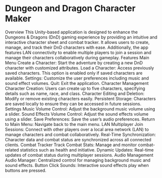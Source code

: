 # Dungeon and Dragon Character Maker
 Overview This Unity-based application is designed to enhance the Dungeons & Dragons (DnD) gaming experience by providing an intuitive and interactive character sheet and combat tracker. It allows users to create, manage, and track their DnD characters with ease. Additionally, the app features LAN connectivity to enable multiple players to join a session and manage their characters collaboratively during gameplay.  Features Main Menu Create a Character: Start the adventure by creating a new DnD character with customized attributes. Load a Character: Access previously saved characters. This option is enabled only if saved characters are available. Settings: Customize the user preferences including music and sound effect volumes. Quit: Exit the application. Character Management Character Creation: Users can create up to five characters, specifying details such as name, race, and class. Character Editing and Deletion: Modify or remove existing characters easily. Persistent Storage: Characters are saved locally to ensure they can be accessed in future sessions. Settings Music Volume Control: Adjust the background music volume using a slider. Sound Effects Volume Control: Adjust the sound effects volume using a slider. Save Preferences: Save the user’s audio preferences. Return to Main Menu: Navigate back to the main menu. LAN Multiplayer Join Sessions: Connect with other players over a local area network (LAN) to manage characters and combat collaboratively. Real-Time Synchronization: Character data and combat status are synchronized across all connected clients. Combat Tracker Track Combat Stats: Manage and monitor combat-related statistics such as health and initiative. Dynamic Updates: Real-time updates of combat status during multiplayer sessions. Audio Management Audio Manager: Centralized control for managing background music and sound effects. Button Click Sounds: Interactive sound effects play when buttons are pressed.
